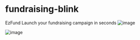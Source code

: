 # fundraising-blink
EzFund
Launch your fundraising campaign in seconds
![image](https://github.com/user-attachments/assets/395f3e52-09b6-48b0-9ec9-0e6d0b4283d1)

![image](https://github.com/user-attachments/assets/5788083d-1062-49be-b4ec-ed3d2a6268a4)
